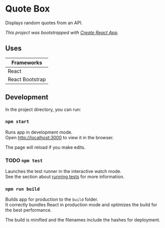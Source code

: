 # Quote Box

Displays random quotes from an API.

*This project was bootstrapped with [Create React App](https://github.com/facebook/create-react-app).*

## Uses

| Frameworks      |
|-----------------|
| React           |
| React Bootstrap |

## Development

In the project directory, you can run:

### `npm start`

Runs app in development mode.\
Open [http://localhost:3000](http://localhost:3000) to view it in the browser.

The page will reload if you make edits.

### TODO `npm test`

Launches the test runner in the interactive watch mode.\
See the section about [running tests](https://facebook.github.io/create-react-app/docs/running-tests) for more information.

### `npm run build`

Builds app for production to the `build` folder.\
It correctly bundles React in production mode and optimizes the build for the best performance.

The build is minified and the filenames include the hashes for deployment.
